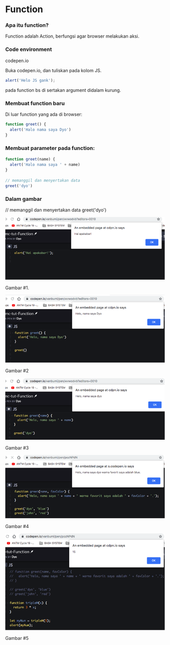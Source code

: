 # Function



### Apa itu function? 

Function adalah Action, berfungsi agar browser melakukan aksi.



### Code environment 

codepen.io

Buka codepen.io, dan tuliskan pada kolom JS.

```javascript
alert('Helo JS gank');
```



pada function bs di sertakan argument didalam kurung.

### Membuat function baru 

Di luar function yang ada di browser:

```javascript
function greet() {
  alert('Halo nama saya Dyo')
}
```



### Membuat parameter pada function:

```javascript
function greet(name) {
  alert('Halo nama saya ' + name)
}

// memanggil dan menyertakan data
greet('dyo')
```



### Dalam gambar

// memanggil dan menyertakan data
greet('dyo')



![](img/1.png)

Gambar #1.



![](img/2.png)

Gambar #2



![](img/3.png)

Gambar #3



![](img/4.png)

Gambar #4



![](img/5.png)

Gambar #5





